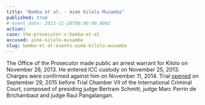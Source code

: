 ```yaml
---
title: "Bemba et al. - Aimé Kilolo Musamba"
published: true
# event_date: 2013-11-28T00:00:00.000Z
action:
case: the-prosecutor-v-bemba-et-al
accused: aime-kilolo-musamba
slug: bemba-et-al-events-aime-kilolo-musamba
---
```


The Office of the Prosecutor made public an arrest warrant for Kilolo on November 28, 2013. He entered ICC custody on November 25, 2013. Charges were confirmed against him on November 11, 2014. Trial [opened](https://www.icc-cpi.int/en_menus/icc/press%20and%20media/press%20releases/Pages/pr1155.aspx) on September 29, 2015 before Trial Chamber VII of the International Criminal Court, composed of presiding judge Bertram Schmitt, judge Marc Perrin de Brichambaut and judge Raul Pangalangan.
